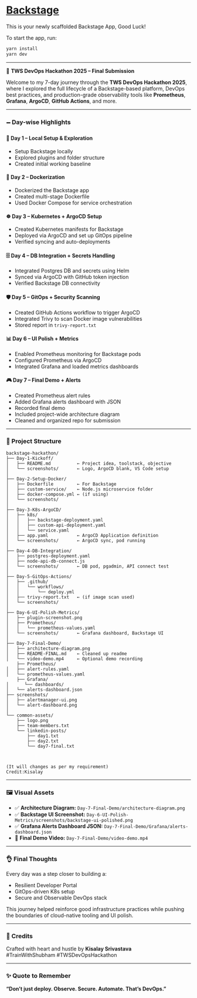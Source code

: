 # [Backstage](https://backstage.io)

This is your newly scaffolded Backstage App, Good Luck!

To start the app, run:

```sh
yarn install  
yarn dev
```

---

🚀 **TWS DevOps Hackathon 2025 – Final Submission**

Welcome to my 7-day journey through the **TWS DevOps Hackathon 2025**, where I explored the full lifecycle of a Backstage-based platform, DevOps best practices, and production-grade observability tools like **Prometheus**, **Grafana**, **ArgoCD**, **GitHub Actions**, and more.

---

### 🗕️ Day-wise Highlights

#### 🧱 Day 1 – Local Setup & Exploration
- Setup Backstage locally  
- Explored plugins and folder structure  
- Created initial working baseline

#### 🐳 Day 2 – Dockerization
- Dockerized the Backstage app  
- Created multi-stage Dockerfile  
- Used Docker Compose for service orchestration

#### ☸️ Day 3 – Kubernetes + ArgoCD Setup
- Created Kubernetes manifests for Backstage  
- Deployed via ArgoCD and set up GitOps pipeline  
- Verified syncing and auto-deployments

#### 🗄️ Day 4 – DB Integration + Secrets Handling
- Integrated Postgres DB and secrets using Helm  
- Synced via ArgoCD with GitHub token injection  
- Verified Backstage DB connectivity

#### 🛡️ Day 5 – GitOps + Security Scanning
- Created GitHub Actions workflow to trigger ArgoCD  
- Integrated Trivy to scan Docker image vulnerabilities  
- Stored report in `trivy-report.txt`

#### 📊 Day 6 – UI Polish + Metrics
- Enabled Prometheus monitoring for Backstage pods  
- Configured Prometheus via ArgoCD  
- Integrated Grafana and loaded metrics dashboards

#### 🎮 Day 7 – Final Demo + Alerts
- Created Prometheus alert rules  
- Added Grafana alerts dashboard with JSON  
- Recorded final demo  
- Included project-wide architecture diagram  
- Cleaned and organized repo for submission

---

### 💎 Project Structure

```
backstage-hackathon/
├── Day-1-Kickoff/
│   ├── README.md          ← Project idea, toolstack, objective
│   └── screenshots/       ← Logo, ArgoCD blank, VS Code setup
│
├── Day-2-Setup-Docker/
│   ├── Dockerfile         ← For Backstage
│   ├── custom-service/    ← Node.js microservice folder
│   ├── docker-compose.yml ← (if using)
│   └── screenshots/
│
├── Day-3-K8s-ArgoCD/
│   ├── k8s/
│   │   ├── backstage-deployment.yaml
│   │   ├── custom-api-deployment.yaml
│   │   └── service.yaml
│   ├── app.yaml           ← ArgoCD Application definition
│   └── screenshots/       ← ArgoCD sync, pod running
│
├── Day-4-DB-Integration/
│   ├── postgres-deployment.yaml
│   ├── node-api-db-connect.js
│   └── screenshots/       ← DB pod, pgadmin, API connect test
│
├── Day-5-GitOps-Actions/
│   ├── .github/
│   │   └── workflows/
│   │       └── deploy.yml
│   ├── trivy-report.txt   ← (if image scan used)
│   └── screenshots/
│
├── Day-6-UI-Polish-Metrics/
│   ├── plugin-screenshot.png
│   ├── Prometheus/
│   │   └── prometheus-values.yaml
│   └── screenshots/       ← Grafana dashboard, Backstage UI
│
├── Day-7-Final-Demo/
│   ├── architecture-diagram.png
│   ├── README-FINAL.md    ← Cleaned up readme
│   └── video-demo.mp4     ← Optional demo recording
    ├── Prometheus/
│   ├── alert-rules.yaml
│   └── prometheus-values.yaml
    ├── Grafana/
│      └── dashboards/
│   └── alerts-dashboard.json
├── screenshots/
│   ├── alertmanager-ui.png
│   └── alert-dashboard.png
│
└── common-assets/
    ├── logo.png
    ├── team-members.txt
    └── linkedin-posts/
        ├── day1.txt
        ├── day2.txt
        └── day7-final.txt



(It will changes as per my requirement)
Credit:Kisalay

```

---

### 🖼️ Visual Assets
- ✅ **Architecture Diagram:** `Day-7-Final-Demo/architecture-diagram.png`  
- ✅ **Backstage UI Screenshot:** `Day-6-UI-Polish-Metrics/screenshots/backstage-ui-polished.png`  
- ✅ **Grafana Alerts Dashboard JSON:** `Day-7-Final-Demo/Grafana/alerts-dashboard.json`  
- 🎥 **Final Demo Video:** `Day-7-Final-Demo/video-demo.mp4`

---

### 👌 Final Thoughts

Every day was a step closer to building a:
- Resilient Developer Portal  
- GitOps-driven K8s setup  
- Secure and Observable DevOps stack

This journey helped reinforce good infrastructure practices while pushing the boundaries of cloud-native tooling and UI polish.

---

### 🤝 Credits

Crafted with heart and hustle by **Kisalay Srivastava**  
#TrainWithShubham #TWSDevOpsHackathon

---

### ✨ Quote to Remember  
**“Don’t just deploy. Observe. Secure. Automate. That’s DevOps.”**
